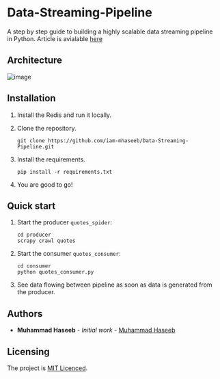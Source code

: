 # Data-Streaming-Pipeline


A step by step guide to building a highly scalable data streaming pipeline in Python. Article is avialable [here](https://www.linkedin.com/pulse/building-highly-scalable-data-streaming-pipeline-python-haseeb/)


Architecture
-----------
![image](https://user-images.githubusercontent.com/15142776/172305340-b376e400-2494-4111-9bde-9cf3c1f09c6c.png)


Installation
-----------
1. Install the Redis and run it locally.
2. Clone the repository.

    ```
    git clone https://github.com/iam-mhaseeb/Data-Streaming-Pipeline.git
    ```
    
2. Install the requirements.

    ```
    pip install -r requirements.txt
    ```

3. You are good to go!

Quick start
-----------

1. Start the producer `quotes_spider`:
    ```
    cd producer
    scrapy crawl quotes
    ```
2. Start the consumer `quotes_consumer`:
    ```
    cd consumer
    python quotes_consumer.py
    ```
3. See data flowing between pipeline as soon as data is generated from the producer.


## Authors

* **Muhammad Haseeb** - *Initial work* - [Muhammad Haseeb](https://github.com/iam-mhaseeb)

## Licensing
The project is [MIT Licenced](LICENSE).


